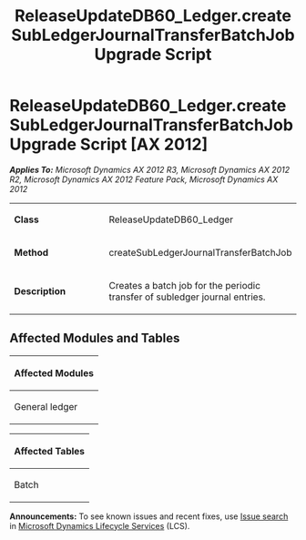 ﻿---
title: ReleaseUpdateDB60_Ledger.createSubLedgerJournalTransferBatchJob Upgrade Script
TOCTitle: ReleaseUpdateDB60_Ledger.createSubLedgerJournalTransferBatchJob Upgrade Script
ms:assetid: e935777a-673c-a777-357b-f9bee2af47e9
ms:mtpsurl: https://msdn.microsoft.com/en-us/library/JJ719863(v=AX.60)
ms:contentKeyID: 49711936
ms.date: 05/18/2015
mtps_version: v=AX.60
---

# ReleaseUpdateDB60\_Ledger.createSubLedgerJournalTransferBatchJob Upgrade Script [AX 2012]


_**Applies To:** Microsoft Dynamics AX 2012 R3, Microsoft Dynamics AX 2012 R2, Microsoft Dynamics AX 2012 Feature Pack, Microsoft Dynamics AX 2012_

<table>
<colgroup>
<col style="width: 50%" />
<col style="width: 50%" />
</colgroup>
<tbody>
<tr class="odd">
<td><p><strong>Class</strong></p></td>
<td><p>ReleaseUpdateDB60_Ledger</p></td>
</tr>
<tr class="even">
<td><p><strong>Method</strong></p></td>
<td><p>createSubLedgerJournalTransferBatchJob</p></td>
</tr>
<tr class="odd">
<td><p><strong>Description</strong></p></td>
<td><p>Creates a batch job for the periodic transfer of subledger journal entries.</p></td>
</tr>
</tbody>
</table>


## Affected Modules and Tables

<table>
<colgroup>
<col style="width: 100%" />
</colgroup>
<thead>
<tr class="header">
<th><p>Affected Modules</p></th>
</tr>
</thead>
<tbody>
<tr class="odd">
<td><p>General ledger</p></td>
</tr>
</tbody>
</table>


<table>
<colgroup>
<col style="width: 100%" />
</colgroup>
<thead>
<tr class="header">
<th><p>Affected Tables</p></th>
</tr>
</thead>
<tbody>
<tr class="odd">
<td><p>Batch</p></td>
</tr>
</tbody>
</table>

  
**Announcements:** To see known issues and recent fixes, use [Issue search](http://go.microsoft.com/fwlink/?linkid=389258) in [Microsoft Dynamics Lifecycle Services](http://go.microsoft.com/fwlink/?linkid=306505) (LCS).

